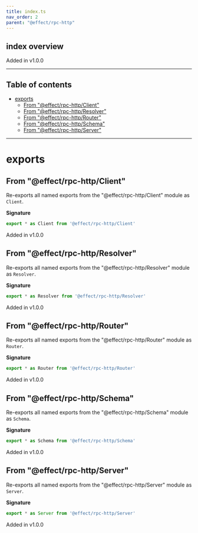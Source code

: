 ```yaml
---
title: index.ts
nav_order: 2
parent: "@effect/rpc-http"
---
```


## index overview

Added in v1.0.0

---

<h2 class="text-delta">Table of contents</h2>

- [exports](#exports)
  - [From "@effect/rpc-http/Client"](#from-effectrpc-httpclient)
  - [From "@effect/rpc-http/Resolver"](#from-effectrpc-httpresolver)
  - [From "@effect/rpc-http/Router"](#from-effectrpc-httprouter)
  - [From "@effect/rpc-http/Schema"](#from-effectrpc-httpschema)
  - [From "@effect/rpc-http/Server"](#from-effectrpc-httpserver)

---

# exports

## From "@effect/rpc-http/Client"

Re-exports all named exports from the "@effect/rpc-http/Client" module as `Client`.

**Signature**

```ts
export * as Client from '@effect/rpc-http/Client'
```

Added in v1.0.0

## From "@effect/rpc-http/Resolver"

Re-exports all named exports from the "@effect/rpc-http/Resolver" module as `Resolver`.

**Signature**

```ts
export * as Resolver from '@effect/rpc-http/Resolver'
```

Added in v1.0.0

## From "@effect/rpc-http/Router"

Re-exports all named exports from the "@effect/rpc-http/Router" module as `Router`.

**Signature**

```ts
export * as Router from '@effect/rpc-http/Router'
```

Added in v1.0.0

## From "@effect/rpc-http/Schema"

Re-exports all named exports from the "@effect/rpc-http/Schema" module as `Schema`.

**Signature**

```ts
export * as Schema from '@effect/rpc-http/Schema'
```

Added in v1.0.0

## From "@effect/rpc-http/Server"

Re-exports all named exports from the "@effect/rpc-http/Server" module as `Server`.

**Signature**

```ts
export * as Server from '@effect/rpc-http/Server'
```

Added in v1.0.0
